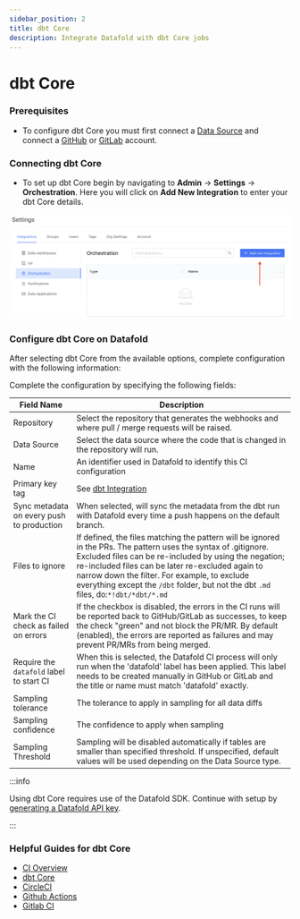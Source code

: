 ```yaml
---
sidebar_position: 2
title: dbt Core
description: Integrate Datafold with dbt Core jobs
---
```

# dbt Core

### Prerequisites
- To configure dbt Core you must first connect a [Data Source](integrations/data_warehouses/dw_overview.md) and connect a [GitHub](/integrations/git/github.md) or [GitLab](/integrations/git/gitlab.md) account.

### Connecting dbt Core

* To set up dbt Core begin by navigating to **Admin** -> **Settings** -> **Orchestration**. Here you will click on **Add New Integration** to enter your dbt Core details. 

![](../../../static/img/dbt_cloud_setup.png)

### Configure dbt Core on Datafold
After selecting dbt Core from the available options, complete configuration with the following information:

Complete the configuration by specifying the following fields:

| Field Name      | Description |
| ----------- | ----------- |
| Repository | Select the repository that generates the webhooks and where pull / merge requests will be raised. |
| Data Source | Select the data source where the code that is changed in the repository will run.|
| Name | An identifier used in Datafold to identify this CI configuration |
| Primary key tag | See [dbt Integration](./dbt_adv_config.md) |
| Sync metadata on every push to production | When selected, will sync the metadata from the dbt run with Datafold every time a push happens on the default branch.|
| Files to ignore | If defined, the files matching the pattern will be ignored in the PRs. The pattern uses the syntax of .gitignore. Excluded files can be re-included by using the negation; re-included files can be later re-excluded again to narrow down the filter. For example, to exclude everything except the `/dbt` folder, but not the dbt `.md` files, do:`*!dbt/*dbt/*.md`|
| Mark the CI check as failed on errors | If the checkbox is disabled, the errors in the CI runs will be reported back to GitHub/GitLab as successes, to keep the check "green" and not block the PR/MR. By default (enabled), the errors are reported as failures and may prevent PR/MRs from being merged. |
| Require the `datafold` label to start CI | When this is selected, the Datafold CI process will only run when the 'datafold' label has been applied. This label needs to be created manually in GitHub or GitLab and the title or name must match 'datafold' exactly. |
| Sampling tolerance | The tolerance to apply in sampling for all data diffs |
| Sampling confidence | The confidence to apply when sampling |
| Sampling Threshold | Sampling will be disabled automatically if tables are smaller than specified threshold. If unspecified, default values will be used depending on the Data Source type. |

:::info

Using dbt Core requires use of the Datafold SDK. Continue with setup by [generating a Datafold API key](datafold-sdk.md#generate-a-datafold-api-key).

:::

### Helpful Guides for dbt Core
* [CI Overview](/guides/ci_guides_overview.md)
* [dbt Core](/guides/ci_guides/dbt_core.md)
* [CircleCI](/guides/ci_guides/dbt_core/circleci.md)
* [Github Actions](/guides/ci_guides/dbt_core/github_actions.md)
* [Gitlab CI](/guides/ci_guides/dbt_core/gitlab_ci.md)
